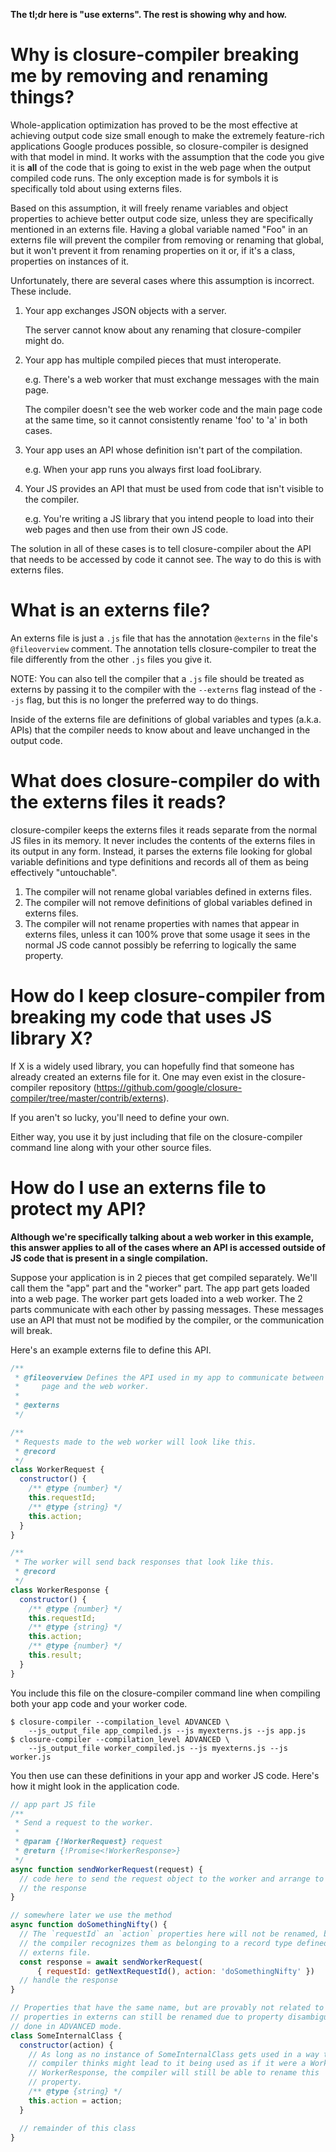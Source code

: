 **The tl;dr here is "use externs". The rest is showing why and how.**

# Why is closure-compiler breaking me by removing and renaming things?

Whole-application optimization has proved to be the most effective at achieving output code size small enough to make the extremely feature-rich applications Google produces possible, so closure-compiler is designed with that model in mind.
It works with the assumption that the code you give it is **all** of the code that is going to exist in the web page when the output compiled code runs. The only exception made is for symbols it is specifically told about using externs files.

Based on this assumption, it will freely rename variables and object properties to achieve better output code size, unless they are specifically mentioned in an externs file. Having a global variable named "Foo" in an externs file will prevent the compiler from removing or renaming that global, but it won't prevent it from renaming properties on it or, if it's a class, properties on instances of it.

Unfortunately, there are several cases where this assumption is incorrect.
These include.

1. Your app exchanges JSON objects with a server.

   The server cannot know about any renaming that closure-compiler might do.

2. Your app has multiple compiled pieces that must interoperate.

   e.g. There's a web worker that must exchange messages with the main page.

   The compiler doesn't see the web worker code and the main page code at the
   same time, so it cannot consistently rename 'foo' to 'a' in both cases.

3. Your app uses an API whose definition isn't part of the compilation.

   e.g. When your app runs you always first load fooLibrary.

4. Your JS provides an API that must be used from code that isn't visible to
   the compiler.

   e.g. You're writing a JS library that you intend people to load into their
   web pages and then use from their own JS code.

The solution in all of these cases is to tell closure-compiler about the API
that needs to be accessed by code it cannot see.  The way to do this is with
externs files.

# What is an externs file?

An externs file is just a `.js` file that has the annotation `@externs` in the
file's  `@fileoverview` comment.  The annotation tells closure-compiler to
treat the file differently from the other `.js` files you give it.

NOTE: You can also tell the compiler that a `.js` file should be treated as
externs by passing it to the compiler with the `--externs` flag instead of the
`--js` flag, but this is no longer the preferred way to do things.

Inside of the externs file are definitions of global variables and types
(a.k.a. APIs) that the compiler needs to know about and leave unchanged in the
output code.

# What does closure-compiler do with the externs files it reads?

closure-compiler keeps the externs files it reads separate from the normal JS
files in its memory.  It never includes the contents of the externs files in
its output in any form.  Instead, it parses the externs file looking for global
variable definitions and type definitions and records all of them as being
effectively "untouchable".

1. The compiler will not rename global variables defined in externs files.
1. The compiler will not remove definitions of global variables defined in externs files.
1. The compiler will not rename properties with names that appear in externs
   files, unless it can 100% prove that some usage it sees in the normal JS
   code cannot possibly be referring to logically the same property.

# How do I keep closure-compiler from breaking my code that uses JS library X?

If X is a widely used library, you can hopefully find that someone has already
created an externs file for it.  One may even exist in the closure-compiler
repository
(https://github.com/google/closure-compiler/tree/master/contrib/externs).

If you aren't so lucky, you'll need to define your own.

Either way, you use it by just including that file on the closure-compiler
command line along with your other source files.

# How do I use an externs file to protect my API?

**Although we're specifically talking about a web worker in this example, this
answer applies to all of the cases where an API is accessed outside of JS code
that is present in a single compilation.**

Suppose your application is in 2 pieces that get compiled separately.
We'll call them the "app" part and the "worker" part.
The app part gets loaded into a web page. The worker part gets loaded into a web worker.
The 2 parts communicate with each other by passing messages.
These messages use an API that must not be modified by the compiler, or the
communication will break.

Here's an example externs file to define this API.

```javascript
/**
 * @fileoverview Defines the API used in my app to communicate between the main
 *     page and the web worker.
 *
 * @externs
 */

/**
 * Requests made to the web worker will look like this.
 * @record
 */
class WorkerRequest {
  constructor() {
    /** @type {number} */
    this.requestId;
    /** @type {string} */
    this.action;
  }
}

/**
 * The worker will send back responses that look like this.
 * @record
 */
class WorkerResponse {
  constructor() {
    /** @type {number} */
    this.requestId;
    /** @type {string} */
    this.action;
    /** @type {number} */
    this.result;
  }
}
```

You include this file on the closure-compiler command line when compiling both
your app code and your worker code.

```shell
$ closure-compiler --compilation_level ADVANCED \
    --js_output_file app_compiled.js --js myexterns.js --js app.js
$ closure-compiler --compilation_level ADVANCED \
    --js_output_file worker_compiled.js --js myexterns.js --js worker.js
```

You then use can these definitions in your app and worker JS code.
Here's how it might look in the application code.

```javascript
// app part JS file
/**
 * Send a request to the worker.
 *
 * @param {!WorkerRequest} request
 * @return {!Promise<!WorkerResponse>}
 */
async function sendWorkerRequest(request) {
  // code here to send the request object to the worker and arrange to await
  // the response
}

// somewhere later we use the method
async function doSomethingNifty() {
  // The `requestId` an `action` properties here will not be renamed, because
  // the compiler recognizes them as belonging to a record type defined in an
  // externs file.
  const response = await sendWorkerRequest(
      { requestId: getNextRequestId(), action: 'doSomethingNifty' })
  // handle the response
}

// Properties that have the same name, but are provably not related to
// properties in externs can still be renamed due to property disambiguation
// done in ADVANCED mode.
class SomeInternalClass {
  constructor(action) {
    // As long as no instance of SomeInternalClass gets used in a way that the
    // compiler thinks might lead to it being used as if it were a WorkerRequest or
    // WorkerResponse, the compiler will still be able to rename this 'action'
    // property.
    /** @type {string} */
    this.action = action;
  }

  // remainder of this class
}
```
